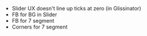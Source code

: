 - Slider UX doesn't line up ticks at zero (in Glissinator)
- FB for BG in Slider
- FB for 7 segment
- Corners for 7 segment

